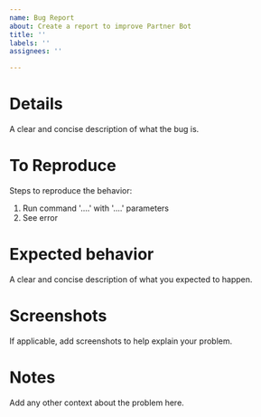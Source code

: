```yaml
---
name: Bug Report
about: Create a report to improve Partner Bot
title: ''
labels: ''
assignees: ''

---
```


# Details
A clear and concise description of what the bug is.

# To Reproduce
Steps to reproduce the behavior:
1. Run command '....' with '....' parameters
2. See error

# Expected behavior
A clear and concise description of what you expected to happen.

# Screenshots
If applicable, add screenshots to help explain your problem.

# Notes
Add any other context about the problem here.
